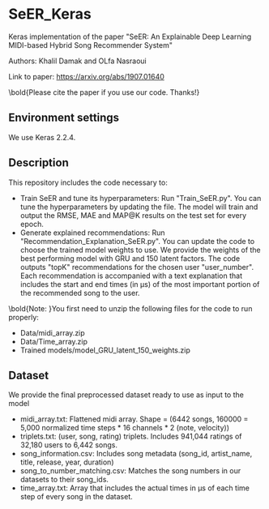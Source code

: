 # SeER_Keras
Keras implementation of the paper "SeER: An Explainable Deep Learning MIDI-based Hybrid Song Recommender System"

Authors: Khalil Damak and OLfa Nasraoui

Link to paper: https://arxiv.org/abs/1907.01640

\bold{Please cite the paper if you use our code. Thanks!}

## Environment settings
We use Keras 2.2.4.

## Description
This repository includes the code necessary to:
* Train SeER and tune its hyperparameters:
Run "Train_SeER.py". You can tune the hyperparameters by updating the file. The model will train and output the RMSE, MAE and MAP@K results on the test set for every epoch.
* Generate explained recommendations:
Run "Recommendation_Explanation_SeER.py". You can update the code to choose the trained model weights to use. We provide the weights of the best performing model with GRU and 150 latent factors. The code outputs "topK" recommendations for the chosen user "user_number". Each recommendation is accompanied with a text explanation that includes the start and end times (in μs) of the most important portion of the recommended song to the user.

\bold{Note: }You first need to unzip the following files for the code to run properly:
* Data/midi_array.zip
* Data/Time_array.zip
* Trained models/model_GRU_latent_150_weights.zip

## Dataset
We provide the final preprocessed dataset ready to use as input to the model
* midi_array.txt: Flattened midi array. Shape = (6442 songs, 160000 = 5,000 normalized time steps * 16 channels * 2 (note, velocity))
* triplets.txt: (user, song, rating) triplets. Includes 941,044 ratings of 32,180 users to 6,442 songs.
* song_information.csv: Includes song metadata (song_id, artist_name, title, release, year, duration)
* song_to_number_matching.csv: Matches the song numbers in our datasets to their song_ids.
* time_array.txt: Array that includes the actual times in μs of each time step of every song in the dataset.

